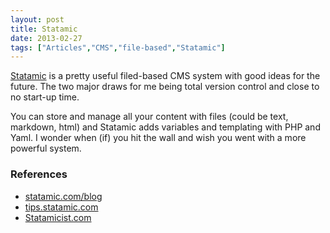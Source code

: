 ```yaml
---
layout: post
title: Statamic
date: 2013-02-27
tags: ["Articles","CMS","file-based","Statamic"]
---
```


[Statamic](http://statamic.com/) is a pretty useful filed-based CMS system with good ideas for the future. The two major draws for me being total version control and close to no start-up time.

You can store and manage all your content with files (could be text, markdown, html) and Statamic adds variables and templating with PHP and Yaml. I wonder when (if) you hit the wall and wish you went with a more powerful system.

### References

*   [statamic.com/blog](http://statamic.com/blog)
*   [tips.statamic.com](http://tips.statamic.com/)
*   [Statamicist.com](http://statamicist.com/)